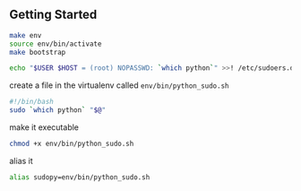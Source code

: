 
## Getting Started

```bash
make env
source env/bin/activate
make bootstrap
```

```bash
echo "$USER $HOST = (root) NOPASSWD: `which python`" >>! /etc/sudoers.d/python 
```

create a file in the virtualenv called `env/bin/python_sudo.sh`
```bash
#!/bin/bash
sudo `which python` "$@"
```

make it executable
```bash
chmod +x env/bin/python_sudo.sh
```

alias it
```bash
alias sudopy=env/bin/python_sudo.sh
```
